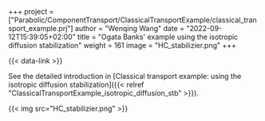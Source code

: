 +++
project = ["Parabolic/ComponentTransport/ClassicalTransportExample/classical_transport_example.prj"]
author = "Wenqing Wang"
date = "2022-09-12T15:39:05+02:00"
title = "Ogata Banks' example using the isotropic diffusion stabilization"
weight = 161
image = "HC_stabilizier.png"
+++

{{< data-link >}}

See the detailed introduction in
 [Classical transport example: using the isotropic diffusion stabilization]({{< relref "ClassicalTransportExample_isotropic_diffusion_stb" >}}).

{{< img src="HC_stabilizier.png" >}}
